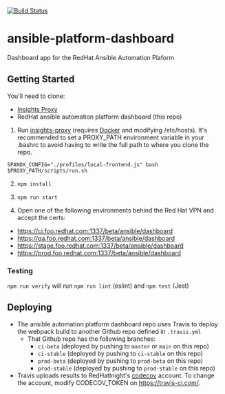 [![Build Status](https://travis-ci.org/RedHatInsights/ansible-platform-dashboard.svg?branch=master)](https://travis-ci.org/RedHatInsights/ansible-platform-dashboard)

# ansible-platform-dashboard

Dashboard app for the RedHat Ansible Automation Plaform 

## Getting Started

You'll need to clone:

- [Insights Proxy](https://github.com/RedHatInsights/insights-proxy)
- RedHat ansible automation platform dashboard (this repo)

1. Run [insights-proxy](https://github.com/RedHatInsights/insights-proxy) (requires [Docker](https://www.docker.com/) and modifying /etc/hosts). It's recommended to set a PROXY_PATH environment variable in your .bashrc to avoid having to write the full path to where you clone the repo.

```shell
SPANDX_CONFIG="./profiles/local-frontend.js" bash $PROXY_PATH/scripts/run.sh
```

2. ```npm install```

3. ```npm run start```

4. Open one of the following environments behind the Red Hat VPN and accept the certs:
  - https://ci.foo.redhat.com:1337/beta/ansible/dashboard
  - https://qa.foo.redhat.com:1337/beta/ansible/dashboard
  - https://stage.foo.redhat.com:1337/beta/ansible/dashboard
  - https://prod.foo.redhat.com:1337/beta/ansible/dashboard


### Testing

`npm run verify` will run `npm run lint` (eslint) and `npm test` (Jest)

## Deploying

- The ansible automation platform dashboard repo uses Travis to deploy the webpack build to another Github repo defined in `.travis.yml`
  - That Github repo has the following branches:
    - `ci-beta` (deployed by pushing to `master` or `main` on this repo)
    - `ci-stable` (deployed by pushing to `ci-stable` on this repo)
    - `prod-beta` (deployed by pushing to `prod-beta` on this repo)
    - `prod-stable` (deployed by pushing to `prod-stable` on this repo)
- Travis uploads results to RedHatInight's [codecov](https://codecov.io) account. To change the account, modify CODECOV_TOKEN on https://travis-ci.com/.


